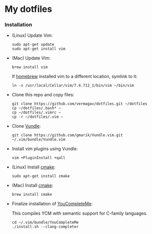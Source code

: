 # My dotfiles

### Installation

* (Linux) Update Vim:

  ```
  sudo apt-get update
  sudo apt-get install vim
  ```

* (Mac) Update Vim:

  `brew install vim`
  
  If [homebrew](http://brew.sh/) installed vim to a different location, symlink to it:

  `ln -s /usr/local/Cellar/vim/7.4.712_1/bin/vim ~/bin/vim`

* Clone this repo and copy files:

  ```
  git clone https://github.com/vermagav/dotfiles.git ~/dotfiles
  cp ~/dotfiles/.bash* ~
  cp ~/dotfiles/.vimrc ~
  cp -r ~/dotfiles/.vim ~
  ```

* Clone [Vundle](https://github.com/VundleVim/Vundle.vim):

  `git clone https://github.com/gmarik/Vundle.vim.git ~/.vim/bundle/Vundle.vim`

* Install vim plugins using Vundle:

  `vim +PluginInstall +qall`

* (Linux) Install [cmake](https://github.com/Kitware/CMake):

  `sudo apt-get install cmake`
  
* (Mac) Install [cmake](https://github.com/Kitware/CMake):

  `brew install cmake`

* Finalize installation of [YouCompleteMe](https://github.com/Valloric/YouCompleteMe):

  This compiles YCM with semantic support for C-family languages.
  ```
  cd ~/.vim/bundle/YouCompleteMe
  ./install.sh --clang-completer
  ```
